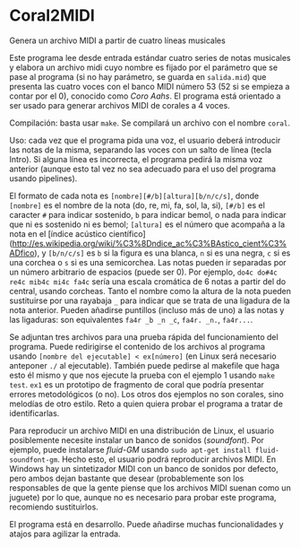 # Coral2MIDI
Genera un archivo MIDI a partir de cuatro líneas musicales


Este programa lee desde entrada estándar cuatro series de notas musicales y elabora un archivo midi cuyo nombre es fijado por el parámetro que se pase al programa (si no hay parámetro, se guarda en `salida.mid`) que presenta las cuatro voces con el banco MIDI número 53 (52 si se empieza a contar por el 0), conocido como *Coro Aahs*. El programa está orientado a ser usado para generar archivos MIDI de corales a 4 voces.

Compilación: basta usar `make`. Se compilará un archivo con el nombre `coral`.

Uso: cada vez que el programa pida una voz, el usuario deberá introducir las notas de la misma, separando las voces con un salto de línea (tecla Intro). Si alguna línea es incorrecta, el programa pedirá la misma voz anterior (aunque esto tal vez no sea adecuado para el uso del programa usando pipelines).

El formato de cada nota es `[nombre][#/b][altura][b/n/c/s]`, donde `[nombre]` es el nombre de la nota (do, re, mi, fa, sol, la, si), `[#/b]` es el caracter `#` para indicar sostenido, `b` para indicar bemol, o nada para indicar que ni es sostenido ni es bemol; `[altura]` es el número que acompaña a la nota en el [índice acústico científico] (http://es.wikipedia.org/wiki/%C3%8Dndice_ac%C3%BAstico_cient%C3%ADfico), y `[b/n/c/s]` es `b` si la figura es una blanca, `n` si es una negra, `c` si es una corchea o `s` si es una semicorchea. Las notas pueden ir separadas por un número arbitrario de espacios (puede ser 0). Por ejemplo, `do4c do#4c re4c mib4c mi4c fa4c` sería una escala cromática de 6 notas a partir del do central, usando corcheas. Tanto el nombre como la altura de la nota pueden sustituirse por una rayabaja `_` para indicar que se trata de una ligadura de la nota anterior. Pueden añadirse puntillos (incluso más de uno) a las notas y las ligaduras: son equivalentes `fa4r _b _n _c`, `fa4r. _n.`, `fa4r...`.

Se adjuntan tres archivos para una prueba rápida del funcionamiento del programa. Puede redirigirse el contenido de los archivos al programa usando `[nombre del ejecutable] < ex[número]` (en Linux será necesario anteponer `./` al ejecutable). También puede pedirse al makefile que haga esto él mismo y que nos ejecute la prueba con el ejemplo 1 usando `make test`. `ex1` es un prototipo de fragmento de coral que podría presentar errores metodológicos (o no). Los otros dos ejemplos no son corales, sino melodías de otro estilo. Reto a quien quiera probar el programa a tratar de identificarlas.

Para reproducir un archivo MIDI en una distribución de Linux, el usuario posiblemente necesite instalar un banco de sonidos (*soundfont*). Por ejemplo, puede instalarse *fluid-GM* usando `sudo apt-get install fluid-soundfont-gm`. Hecho esto, el usuario podrá reproducir archivos MIDI. En Windows hay un sintetizador MIDI con un banco de sonidos por defecto, pero ambos dejan bastante que desear (probablemente son los responsables de que la gente piense que los archivos MIDI suenan como un juguete) por lo que, aunque no es necesario para probar este programa, recomiendo sustituirlos.

El programa está en desarrollo. Puede añadirse muchas funcionalidades y atajos para agilizar la entrada.
